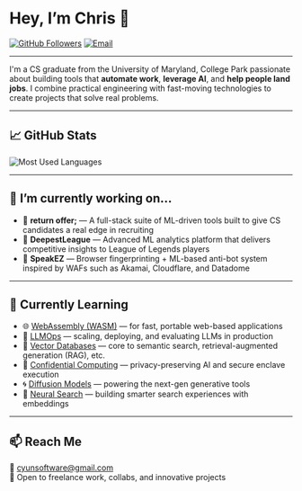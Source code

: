 # Hey, I’m Chris 👋

[![GitHub Followers](https://img.shields.io/github/followers/builtbycyun?label=Follow&style=social)](https://github.com/builtbycyun)
[![Email](https://img.shields.io/badge/Email-cyunsoftware@gmail.com-blue)](mailto:cyunsoftware@gmail.com)

---

I'm a CS graduate from the University of Maryland, College Park passionate about building tools that **automate work**, **leverage AI**, and **help people land jobs**. I combine practical engineering with fast-moving technologies to create projects that solve real problems.

---

## 📈 GitHub Stats
<!-- <img src="https://github-readme-stats.vercel.app/api?username=KamiCYun&show_icons=true&theme=chartreuse-dark&hide=contribs&count_private=true" alt="GitHub Stats" /> -->

<img src="https://github-readme-stats.vercel.app/api/top-langs?username=builtbycyun&show_icons=true&locale=en&layout=compact&theme=chartreuse-dark" alt="Most Used Languages" />

---

## 🔭 I’m currently working on...

- 📡 **return offer;** — A full-stack suite of ML-driven tools built to give CS candidates a real edge in recruiting
- 🔎 **DeepestLeague** — Advanced ML analytics platform that delivers competitive insights to League of Legends players
- 🧠 **SpeakEZ** — Browser fingerprinting + ML-based anti-bot system inspired by WAFs such as Akamai, Cloudflare, and Datadome

---

## 🌱 Currently Learning

- 🌐 [WebAssembly (WASM)](https://webassembly.org/) — for fast, portable web-based applications  
- 🧩 [LLMOps](https://www.anyscale.com/blog/what-is-llmops) — scaling, deploying, and evaluating LLMs in production  
- 🧬 [Vector Databases](https://www.pinecone.io/) — core to semantic search, retrieval-augmented generation (RAG), etc.  
- 🔐 [Confidential Computing](https://confidentialcomputing.io/) — privacy-preserving AI and secure enclave execution  
- 🌀 [Diffusion Models](https://huggingface.co/blog/stable_diffusion) — powering the next-gen generative tools  
- 🧠 [Neural Search](https://www.trychroma.com/) — building smarter search experiences with embeddings

---

## 📫 Reach Me

📧 cyunsoftware@gmail.com  
💼 Open to freelance work, collabs, and innovative projects
